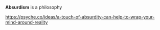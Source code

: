 **Absurdism** is a philosophy

https://psyche.co/ideas/a-touch-of-absurdity-can-help-to-wrap-your-mind-around-reality